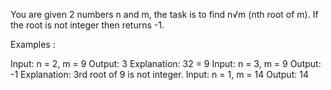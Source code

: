 You are given 2 numbers n and m, the task is to find n√m (nth root of m). If the root is not integer then returns -1.

Examples :

Input: n = 2, m = 9
Output: 3
Explanation: 32 = 9
Input: n = 3, m = 9
Output: -1
Explanation: 3rd root of 9 is not integer.
Input: n = 1, m = 14
Output: 14
